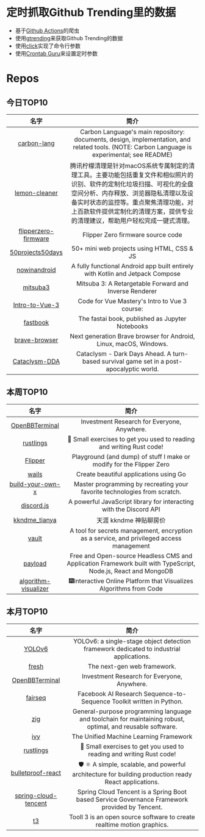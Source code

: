 # 定时抓取Github Trending里的数据
* 基于[Github Actions](https://docs.github.com/en/actions)的爬虫
* 使用[gtrending](https://github.com/hedythedev/gtrending)来获取Github Trending的数据
* 使用[click](https://github.com/pallets/click)实现了命令行参数
* 使用[Crontab Guru](https://crontab.guru/)来设置定时参数

# Repos
## 今日TOP10 
<!-- START OF DAILY_TOP10_REPOS -->
| 名字 | 简介 |
| :----: | :----: |
| [carbon-lang](https://github.com/carbon-language/carbon-lang) | Carbon Language's main repository: documents, design, implementation, and related tools. (NOTE: Carbon Language is experimental; see README) |
| [lemon-cleaner](https://github.com/Tencent/lemon-cleaner) | 腾讯柠檬清理是针对macOS系统专属制定的清理工具。主要功能包括重复文件和相似照片的识别、软件的定制化垃圾扫描、可视化的全盘空间分析、内存释放、浏览器隐私清理以及设备实时状态的监控等。重点聚焦清理功能，对上百款软件提供定制化的清理方案，提供专业的清理建议，帮助用户轻松完成一键式清理。 |
| [flipperzero-firmware](https://github.com/flipperdevices/flipperzero-firmware) | Flipper Zero firmware source code |
| [50projects50days](https://github.com/bradtraversy/50projects50days) | 50+ mini web projects using HTML, CSS & JS |
| [nowinandroid](https://github.com/android/nowinandroid) | A fully functional Android app built entirely with Kotlin and Jetpack Compose |
| [mitsuba3](https://github.com/mitsuba-renderer/mitsuba3) | Mitsuba 3: A Retargetable Forward and Inverse Renderer |
| [Intro-to-Vue-3](https://github.com/Code-Pop/Intro-to-Vue-3) | Code for Vue Mastery's Intro to Vue 3 course: |
| [fastbook](https://github.com/fastai/fastbook) | The fastai book, published as Jupyter Notebooks |
| [brave-browser](https://github.com/brave/brave-browser) | Next generation Brave browser for Android, Linux, macOS, Windows. |
| [Cataclysm-DDA](https://github.com/CleverRaven/Cataclysm-DDA) | Cataclysm - Dark Days Ahead. A turn-based survival game set in a post-apocalyptic world. |
<!-- END OF DAILY_TOP10_REPOS -->

## 本周TOP10
<!-- START OF WEEKLY_TOP10_REPOS -->
| 名字 | 简介 |
| :----: | :----: |
| [OpenBBTerminal](https://github.com/OpenBB-finance/OpenBBTerminal) | Investment Research for Everyone, Anywhere. |
| [rustlings](https://github.com/rust-lang/rustlings) | 🦀 Small exercises to get you used to reading and writing Rust code! |
| [Flipper](https://github.com/UberGuidoZ/Flipper) | Playground (and dump) of stuff I make or modify for the Flipper Zero |
| [wails](https://github.com/wailsapp/wails) | Create beautiful applications using Go |
| [build-your-own-x](https://github.com/codecrafters-io/build-your-own-x) | Master programming by recreating your favorite technologies from scratch. |
| [discord.js](https://github.com/discordjs/discord.js) | A powerful JavaScript library for interacting with the Discord API |
| [kkndme_tianya](https://github.com/shengcaishizhan/kkndme_tianya) | 天涯 kkndme 神贴聊房价 |
| [vault](https://github.com/hashicorp/vault) | A tool for secrets management, encryption as a service, and privileged access management |
| [payload](https://github.com/payloadcms/payload) | Free and Open-source Headless CMS and Application Framework built with TypeScript, Node.js, React and MongoDB |
| [algorithm-visualizer](https://github.com/algorithm-visualizer/algorithm-visualizer) | 🎆Interactive Online Platform that Visualizes Algorithms from Code |
<!-- END OF WEEKLY_TOP10_REPOS -->

## 本月TOP10
<!-- START OF MONTHLY_TOP10_REPOS -->
| 名字 | 简介 |
| :----: | :----: |
| [YOLOv6](https://github.com/meituan/YOLOv6) | YOLOv6: a single-stage object detection framework dedicated to industrial applications. |
| [fresh](https://github.com/denoland/fresh) | The next-gen web framework. |
| [OpenBBTerminal](https://github.com/OpenBB-finance/OpenBBTerminal) | Investment Research for Everyone, Anywhere. |
| [fairseq](https://github.com/facebookresearch/fairseq) | Facebook AI Research Sequence-to-Sequence Toolkit written in Python. |
| [zig](https://github.com/ziglang/zig) | General-purpose programming language and toolchain for maintaining robust, optimal, and reusable software. |
| [ivy](https://github.com/unifyai/ivy) | The Unified Machine Learning Framework |
| [rustlings](https://github.com/rust-lang/rustlings) | 🦀 Small exercises to get you used to reading and writing Rust code! |
| [bulletproof-react](https://github.com/alan2207/bulletproof-react) | 🛡️ ⚛️ A simple, scalable, and powerful architecture for building production ready React applications. |
| [spring-cloud-tencent](https://github.com/Tencent/spring-cloud-tencent) | Spring Cloud Tencent is a Spring Boot based Service Governance Framework provided by Tencent. |
| [t3](https://github.com/still-scene/t3) | Tooll 3 is an open source software to create realtime motion graphics. |
<!-- END OF MONTHLY_TOP10_REPOS -->
